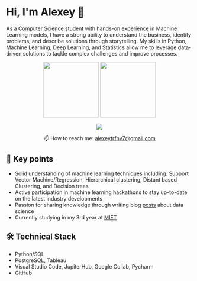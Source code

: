 # Hi, I'm Alexey 👋

As a Computer Science student with hands-on experience in Machine Learning models, I have a strong ability to understand the business, identify problems, and describe solutions through storytelling. My skills in Python, Machine Learning, Deep Learning, and Statistics allow me to leverage data-driven solutions to tackle complex challenges and improve processes.

<p align='center'>
   <a href="https://github-readme-stats-dmdz.vercel.app/api?username=ankhanhi&show_icons=true&count_private=true"><img
           height=150
           src="https://github-readme-stats-dmdz.vercel.app/api?username=ankhanhi&show_icons=true&count_private=true"/></a>
   <a href="https://github.com/ankhanhi/github-readme-stats"><img
           height=150
           src="https://github-readme-stats-dmdz.vercel.app/api/top-langs/?username=ankhanhi&layout=compact"/></a>
</p>

<p align='center'>
   <a href="https://t.me/alexey_trfnv">
       <img src="https://img.shields.io/badge/Telegram-2CA5E0?style=for-the-badge&logo=telegram&logoColor=white"/>
   </a>
<p align='center'>
   📫 How to reach me: <a href='mailto:alexeytrfnv7@gmail.com'>alexeytrfnv7@gmail.com</a>
</p>


## 🔑 Key points
*   Solid understanding of machine learning techniques including: Support Vector Machine/Regression, Hierarchical clustering, Distant based Clustering, and Decision trees
*   Active participation in machine learning hackathons to stay up-to-date on the latest industry developments
*   Passion for sharing knowledge through writing blog [posts](https://habr.com/ru/users/Kyvakh/) about data science
*   Сurrently studying in my 3rd year at [MIET](https://www.miet.ru/) 

## 🛠 Technical Stack
*   Python/SQL
*   PostgreSQL, Tableau
*   Visual Studio Code, JupiterHub, Google Collab, Pycharm
*   GitHub
